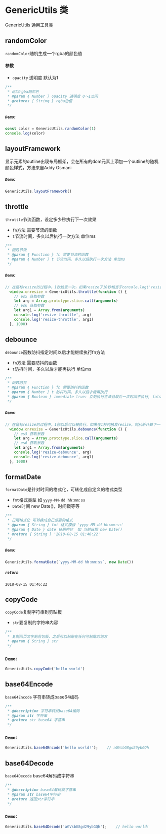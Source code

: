 # GenericUtils 类
GenericUtils 通用工具类

## randomColor
`randomColor`随机生成一个rgba的颜色值
#### 参数
  - `opacity` 透明度 默认为1
```js
/**
 * 返回rgba随机色
 * @param { Number } opacity 透明度 0～1之间
 * @returns { String } rgba色值
 */
```
##### `Demo`:
```js
const color = GenericUtils.randomColor(1)
console.log(color)
```

## layoutFramework
显示元素的outline出现布局框架，会在所有的dom元素上添加一个outline的随机颜色样式，方法来自Addy Osmani
##### `Demo`:
```js
GenericUtils.layoutFramework()
```

## throttle
`throttle`节流函数，设定多少秒执行下一次效果
  - `fn`方法 需要节流的函数
  - `t`节流时间，多久以后执行一次方法 单位ms
```js
/**
 * 函数节流
 * @param { Function } fn 需要节流的函数
 * @param { Number } t 节流时间，多久以后执行一次方法 单位ms
 */
```
##### `Demo`:
```js
// 在鼠标resize的过程中，1秒触发一次，如果resize了10秒相当于console.log('resize')只执行了10次
  window.onresize = GenericUtils.throttle(function () {
    // es5 获取参数
    let arg = Array.prototype.slice.call(arguments)
    // es6 获取参数
    let arg1 = Array.from(arguments)
    console.log('resize-throttle', arg)
    console.log('resize-throttle', arg1)
  }, 1000)
```

## debounce
`debounce`函数防抖指定时间以后才能继续执行fn方法
  - `fn`方法 需要防抖的函数
  - `t`防抖时间，多久以后才能再执行 单位ms
```js
/**
 * 函数防抖
 * @param { Function } fn 需要防抖的函数
 * @param { Number } t 防抖时间，多久以后才能再执行
 * @param { Boolean } immediate true: 立刻执行方法且最后一次时间不执行, false: 等t时间之后再执行方法，如果t时间内执行，则在最后一次的t时间之后执行方法，类似动态搜索效果
 */
```
##### `Demo`:
```js
// 在鼠标resize的过程中，1秒以后可以被执行，如果在1秒内触发resize，则从新计算下一个一秒再允许执行
  window.onresize = GenericUtils.debounce(function () {
    // es5 获取参数
    let arg = Array.prototype.slice.call(arguments)
    // es6 获取参数
    let arg1 = Array.from(arguments)
    console.log('resize-debounce', arg)
    console.log('resize-debounce', arg1)
  }, 1000)
```

## formatDate
`formatDate`是针对时间的格式化，可转化成自定义的格式类型
  - `fmt`格式类型 如 `yyyy-MM-dd hh:mm:ss`
  - `Date`时间 new Date()，时间戳等等
```js
/**
 * 日期格式化 可转换成自己想要的格式
 * @param { String } fmt 格式模板 'yyyy-MM-dd hh:mm:ss'
 * @param { Date } date 日期内容  如 当前日期 new Date()
 * @return { String } '2018-08-15 01:46:22'
 */
```
##### `Demo`:
```js
GenericUtils.formatDate(`yyyy-MM-dd hh:mm:ss`, new Date())
```
##### `return`
`2018-08-15 01:46:22`

## copyCode
`copyCode`复制字符串到剪贴板
  - `str`要复制的字符串内容
```js
/**
 * 复制网页文字到剪切板，之后可以粘贴在任何可粘贴的地方
 * @param { String } str 
 */
```
### `Demo`:
```js
GenericUtils.copyCode('hello world')
```

## base64Encode
`base64Encode` 字符串转成base64编码
```ts
/**
 * @description 字符串转成base64编码
 * @param str 字符串
 * @return str base64 字符串
 */
```
### `Demo`: 
```ts
GenericUtils.base64Encode('hello world!');    // aGVsbG8gd29ybGQh
```

## base64Decode
`base64Decode` base64解码成字符串
```ts
/**
 * @description base64解码成字符串
 * @param str base64字符串
 * @return 返回str字符串
 */
```
### `Demo`: 
```ts
GenericUtils.base64Decode('aGVsbG8gd29ybGQh');    // hello world!
```
